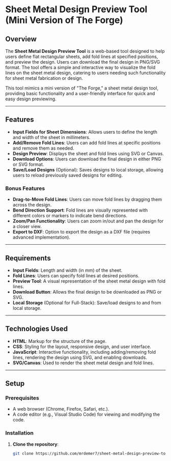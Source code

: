 # Sheet Metal Design Preview Tool (Mini Version of The Forge)

## Overview
The **Sheet Metal Design Preview Tool** is a web-based tool designed to help users define flat rectangular sheets, add fold lines at specified positions, and preview the design. Users can download the final design in PNG/SVG format. The tool offers a simple and interactive way to visualize the fold lines on the sheet metal design, catering to users needing such functionality for sheet metal fabrication or design.

This tool mimics a mini version of "The Forge," a sheet metal design tool, providing basic functionality and a user-friendly interface for quick and easy design previewing.

---

## Features

- **Input Fields for Sheet Dimensions**: Allows users to define the length and width of the sheet in millimeters.
- **Add/Remove Fold Lines**: Users can add fold lines at specific positions and remove them as needed.
- **Design Preview**: Displays the sheet and fold lines using SVG or Canvas.
- **Download Options**: Users can download the final design in either PNG or SVG format.
- **Save/Load Designs** (Optional): Saves designs to local storage, allowing users to reload previously saved designs for editing.

### Bonus Features
- **Drag-to-Move Fold Lines**: Users can move fold lines by dragging them across the design.
- **Bend Direction Support**: Fold lines are visually represented with different colors or markers to indicate bend directions.
- **Zoom/Pan Functionality**: Users can zoom in/out and pan the design for a closer view.
- **Export to DXF**: Option to export the design as a DXF file (requires advanced implementation).

---

## Requirements

- **Input Fields**: Length and width (in mm) of the sheet.
- **Fold Lines**: Users can specify fold lines at desired positions.
- **Preview Tool**: A visual representation of the sheet metal design with fold lines.
- **Download Button**: Allows the final design to be downloaded as PNG or SVG.
- **Local Storage** (Optional for Full-Stack): Save/load designs to and from local storage.

---

## Technologies Used

- **HTML**: Markup for the structure of the page.
- **CSS**: Styling for the layout, responsive design, and user interface.
- **JavaScript**: Interactive functionality, including adding/removing fold lines, rendering the design using SVG, and enabling downloads.
- **SVG/Canvas**: Used to render the sheet metal design and fold lines.

---

## Setup

### Prerequisites
- A web browser (Chrome, Firefox, Safari, etc.).
- A code editor (e.g., Visual Studio Code) for viewing and modifying the code.

### Installation
1. **Clone the repository**:
   ```bash
   git clone https://github.com/mrdemer7/sheet-metal-design-preview-tool.git
